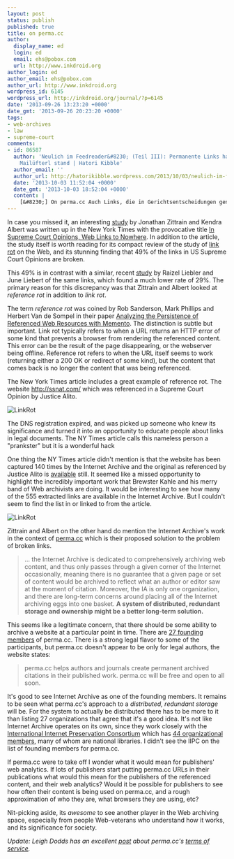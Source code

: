 ```yaml
---
layout: post
status: publish
published: true
title: on perma.cc
author:
  display_name: ed
  login: ed
  email: ehs@pobox.com
  url: http://www.inkdroid.org
author_login: ed
author_email: ehs@pobox.com
author_url: http://www.inkdroid.org
wordpress_id: 6145
wordpress_url: http://inkdroid.org/journal/?p=6145
date: '2013-09-26 13:23:20 +0000'
date_gmt: '2013-09-26 20:23:20 +0000'
tags:
- web-archives
- law
- supreme-court
comments:
- id: 86587
  author: 'Neulich im Feedreader&#8230; (Teil III): Permanente Links halten auch einem
    Mailüfterl stand | Hatori Kibble'
  author_email: ''
  author_url: http://hatorikibble.wordpress.com/2013/10/03/neulich-im-feedreader-teil-iii-permanente-links-halten-auch-einem-mailufterl-stand/
  date: '2013-10-03 11:52:04 +0000'
  date_gmt: '2013-10-03 18:52:04 +0000'
  content: |
    [&#8230;] On perma.cc Auch Links, die in Gerichtsentscheidungen genannt werden, veralten und sind irgendwann einmal nicht mehr zugänglich. [&#8230;]
---
```


<p>In case you missed it, an interesting <a href="http://papers.ssrn.com/sol3/papers.cfm?abstract_id=2329161">study</a> by Jonathan Zittrain and Kendra Albert was written up in the New York Times with the provocative title <a href="http://www.nytimes.com/2013/09/24/us/politics/in-supreme-court-opinions-clicks-that-lead-nowhere.html">In Supreme Court Opinions, Web Links to Nowhere</a>. In addition to the article, the study itself is worth reading for its compact review of the study of <a href="https://en.wikipedia.org/wiki/Link_rot">link rot</a> on the Web, and its stunning finding that 49% of the links in US Supreme Court Opinions are broken.</p>
<p>This 49% is in contrast with a similar, recent <a href="http://digitalcommons.law.yale.edu/yjolt/vol15/iss2/2/">study</a> by Raizel Liebler and June Liebert of the same links, which found a much lower rate of 29%. The primary reason for this discrepancy was that Zittrain and Albert looked at <em>reference rot</em> in addition to <em>link rot</em>.</p>
<p>The term <em>reference rot</em> was coined by Rob Sanderson, Mark Phillips and Herbert Van de Sompel in their paper <a href="http://arxiv.org/abs/1105.3459">Analyzing the Persistence of Referenced Web Resources with Memento</a>. The distinction is subtle but important. Link rot typically refers to when a URL returns an HTTP error of some kind that prevents a browser from rendering the referenced content. This error can be the result of the page disappearing, or the webserver being offline. Reference rot refers to when the URL itself seems to work (returning either a 200 OK or redirect of some kind), but the content that comes back is no longer the content that was being referenced.</p>
<p>The New York Times article includes a great example of reference rot. The website <a href="http://ssnat.com/">http://ssnat.com/</a> which was referenced in a Supreme Court Opinion by Justice Alito.</p>
<p><img src="http://inkdroid.org/images/linkrot1.png" alt="LinkRot" /></p>
<p>The DNS registration expired, and was picked up someone who knew its significance and turned it into an opportunity to educate people about links in legal documents. The NY Times article calls this nameless person a "prankster" but it is a wonderful hack</p>
<p>One thing the NY Times article didn't mention is that the website has been captured 140 times by the Internet Archive and the original as referenced by Justice Alito is <a href="http://web.archive.org/web/20110529180722/http://ssnat.com/">available</a> still. It seemed like a missed opportunity to highlight the incredibly important work that Brewster Kahle and his merry band of Web archivists are doing. It would be interesting to see how many of the 555 extracted links are available in the Internet Archive. But I couldn't seem to find the list in or linked to from the article.</p>
<p><img src="http://inkdroid.org/images/linkrot2.png" alt="LinkRot" /></p>
<p>Zittrain and Albert on the other hand do mention the Internet Archive's work in the context of <a href="http://perma.cc">perma.cc</a> which is their proposed solution to the problem of broken links.</p>
<blockquote>
<p>... the Internet Archive is dedicated to comprehensively archiving web content, and thus only passes through a given corner of the Internet occasionally, meaning there is no guarantee that a given page or set of content would be archived to reflect what an author or editor saw at the moment of citation. Moreover, the IA is only one organization, and there are long-term concerns around placing all of the Internet archiving eggs into one basket. <strong>A system of distributed, redundant storage and ownership might be a better long-term solution.</strong></p>
</blockquote>
<p>This seems like a legitimate concern, that there should be some ability to archive a website at a particular point in time. There are <a href="http://blogs.law.harvard.edu/futureoftheinternet/2013/09/22/perma/">27 founding members</a> of perma.cc. There is a strong legal flavor to some of the participants, but perma.cc doesn't appear to be only for legal authors, the website states:</p>
<blockquote>
<p>perma.cc helps authors and journals create permanent archived citations in their published work. perma.cc will be free and open to all soon.</p>
</blockquote>
<p>It's good to see Internet Archive as one of the founding members. It remains to be seen what perma.cc's approach to a <em>distributed, redundant storage</em> will be. For the system to actually be distributed there has to be more to it than listing 27 organizations that agree that it's a good idea. It's not like Internet Archive operates on its own, since they work closely with the <a href="http://netpreserve.org">International Internet Preservation Consortium</a> which has <a href="http://netpreserve.org/about-us/members">44 organizational members</a>, many of whom are national libraries. I didn't see the IIPC on the list of founding members for perma.cc.</p>
<p>If perma.cc were to take off I wonder what it would mean for publishers' web analytics. If lots of publishers start putting perma.cc URLs in their publications what would this mean for the publishers of the referenced content, and their web analytics? Would it be possible for publishers to see how often their content is being used on perma.cc, and a rough approximation of who they are, what browsers they are using, etc?</p>
<p>Nit-picking aside, its <em>awesome</em> to see another player in the Web archiving space, especially from people Web-veterans who understand how it works, and its significance for society.</p>
<p><em>Update: Leigh Dodds has an excellent <a href="http://blog.ldodds.com/2013/09/25/its-more-than-the-link/">post</a> about perma.cc's <a href="http://www.perma.cc/static/doc/Perma.cc_TOS.pdf">terms of service</a>.</em></p>
